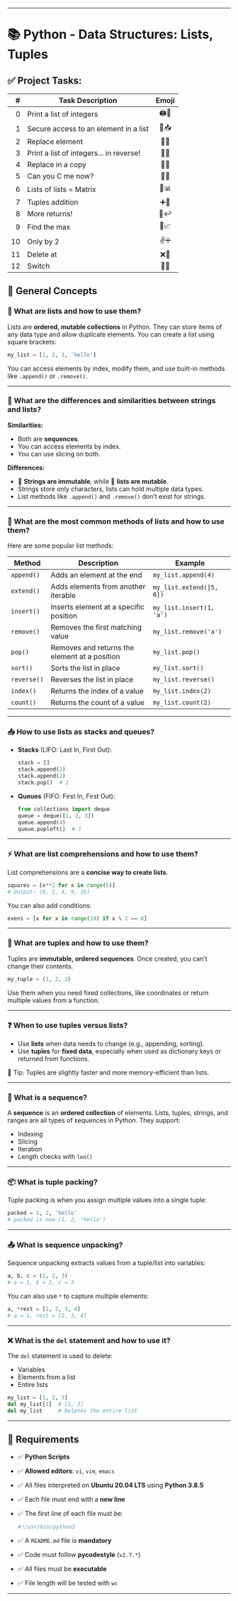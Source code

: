 
---

# 📚 Python - Data Structures: Lists, Tuples

## ✅ Project Tasks:

|  # | Task Description                        | Emoji |
| -: | --------------------------------------- | :---: |
|  0 | Print a list of integers                | 🖨️📃 |
|  1 | Secure access to an element in a list   |  🔐📥 |
|  2 | Replace element                         |  🔁🧩 |
|  3 | Print a list of integers... in reverse! |  🔄📃 |
|  4 | Replace in a copy                       |  🧬🔁 |
|  5 | Can you C me now?                       |  👀🔣 |
|  6 | Lists of lists = Matrix                 |  🧮📊 |
|  7 | Tuples addition                         |  ➕👥  |
|  8 | More returns!                           |  🎁↩️ |
|  9 | Find the max                            |  🔎📈 |
| 10 | Only by 2                               |  ✌️➗  |
| 11 | Delete at                               |  ❌📍  |
| 12 | Switch                                  |  🔄🔁 |


## 📌 General Concepts

### 🔢 What are lists and how to use them?

Lists are **ordered, mutable collections** in Python. They can store items of any data type and allow duplicate elements.
You can create a list using square brackets:

```python
my_list = [1, 2, 3, 'hello']
```

You can access elements by index, modify them, and use built-in methods like `.append()` or `.remove()`.

---

### 🔡 What are the differences and similarities between strings and lists?

**Similarities:**

* Both are **sequences**.
* You can access elements by index.
* You can use slicing on both.

**Differences:**

* 📄 **Strings are immutable**, while 🧾 **lists are mutable**.
* Strings store only characters, lists can hold multiple data types.
* List methods like `.append()` and `.remove()` don’t exist for strings.

---

### 🧰 What are the most common methods of lists and how to use them?

Here are some popular list methods:

| Method      | Description                                   | Example                  |
| ----------- | --------------------------------------------- | ------------------------ |
| `append()`  | Adds an element at the end                    | `my_list.append(4)`      |
| `extend()`  | Adds elements from another iterable           | `my_list.extend([5, 6])` |
| `insert()`  | Inserts element at a specific position        | `my_list.insert(1, 'a')` |
| `remove()`  | Removes the first matching value              | `my_list.remove('a')`    |
| `pop()`     | Removes and returns the element at a position | `my_list.pop()`          |
| `sort()`    | Sorts the list in place                       | `my_list.sort()`         |
| `reverse()` | Reverses the list in place                    | `my_list.reverse()`      |
| `index()`   | Returns the index of a value                  | `my_list.index(2)`       |
| `count()`   | Returns the count of a value                  | `my_list.count(2)`       |

---

### 📥 How to use lists as stacks and queues?

* **Stacks** (LIFO: Last In, First Out):

  ```python
  stack = []
  stack.append(1)
  stack.append(2)
  stack.pop()  # 2
  ```

* **Queues** (FIFO: First In, First Out):

  ```python
  from collections import deque
  queue = deque([1, 2, 3])
  queue.append(4)
  queue.popleft()  # 1
  ```

---

### ⚡ What are list comprehensions and how to use them?

List comprehensions are a **concise way to create lists**.

```python
squares = [x**2 for x in range(5)]
# Output: [0, 1, 4, 9, 16]
```

You can also add conditions:

```python
evens = [x for x in range(10) if x % 2 == 0]
```

---

### 🧱 What are tuples and how to use them?

Tuples are **immutable, ordered sequences**. Once created, you can't change their contents.

```python
my_tuple = (1, 2, 3)
```

Use them when you need fixed collections, like coordinates or return multiple values from a function.

---

### ❓ When to use tuples versus lists?

* Use **lists** when data needs to change (e.g., appending, sorting).
* Use **tuples** for **fixed data**, especially when used as dictionary keys or returned from functions.

🧠 Tip: Tuples are slightly faster and more memory-efficient than lists.

---

### 🔗 What is a sequence?

A **sequence** is an **ordered collection** of elements. Lists, tuples, strings, and ranges are all types of sequences in Python.
They support:

* Indexing
* Slicing
* Iteration
* Length checks with `len()`

---

### 📦 What is tuple packing?

Tuple packing is when you assign multiple values into a single tuple:

```python
packed = 1, 2, 'hello'
# packed is now (1, 2, 'hello')
```

---

### 📤 What is sequence unpacking?

Sequence unpacking extracts values from a tuple/list into variables:

```python
a, b, c = (1, 2, 3)
# a = 1, b = 2, c = 3
```

You can also use `*` to capture multiple elements:

```python
a, *rest = [1, 2, 3, 4]
# a = 1, rest = [2, 3, 4]
```

---

### ❌ What is the `del` statement and how to use it?

The `del` statement is used to delete:

* Variables
* Elements from a list
* Entire lists

```python
my_list = [1, 2, 3]
del my_list[1]  # [1, 3]
del my_list     # Deletes the entire list
```

---

## 📄 Requirements

* ✅ **Python Scripts**
* ✅ **Allowed editors**: `vi`, `vim`, `emacs`
* ✅ All files interpreted on **Ubuntu 20.04 LTS** using **Python 3.8.5**
* ✅ Each file must end with a **new line**
* ✅ The first line of each file must be:

  ```python
  #!/usr/bin/python3
  ```
* ✅ A `README.md` file is **mandatory**
* ✅ Code must follow **pycodestyle** (`v2.7.*`)
* ✅ All files must be **executable**
* ✅ File length will be tested with `wc`

---
